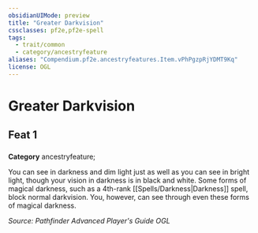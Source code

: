 ```yaml
---
obsidianUIMode: preview
title: "Greater Darkvision"
cssclasses: pf2e,pf2e-spell
tags:
  - trait/common
  - category/ancestryfeature
aliases: "Compendium.pf2e.ancestryfeatures.Item.vPhPgzpRjYDMT9Kq"
license: OGL
---
```

# Greater Darkvision
## Feat 1
### 

**Category** ancestryfeature; 




You can see in darkness and dim light just as well as you can see in bright light, though your vision in darkness is in black and white. Some forms of magical darkness, such as a 4th-rank [[Spells/Darkness|Darkness]] spell, block normal darkvision. You, however, can see through even these forms of magical darkness.

*Source: Pathfinder Advanced Player's Guide*
*OGL*